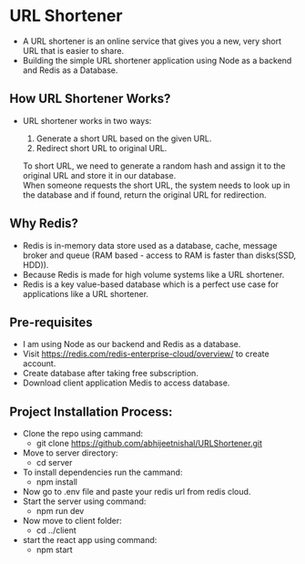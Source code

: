 # URL Shortener

* A URL shortener is an online service that gives you a new, very short URL that is easier to share.
* Building the simple URL shortener application using Node as a backend and Redis as a Database.

## How URL Shortener Works?
* URL shortener works in two ways:
    1. Generate a short URL based on the given URL.
    2. Redirect short URL to original URL. <br/>

    To short URL, we need to generate a random hash and assign it to the original URL and store it in our database.<br/>
    When someone requests the short URL, the system needs to look up in the database and if found, return the original URL for redirection.

## Why Redis?
* Redis is in-memory data store used as a database, cache, message broker and queue (RAM based - access to RAM is faster than disks(SSD, HDD)).
* Because Redis is made for high volume systems like a URL shortener. 
* Redis is a key value-based database which is a perfect use case for applications like a URL shortener.

## Pre-requisites
* I am using Node as our backend and Redis as a database. 
* Visit https://redis.com/redis-enterprise-cloud/overview/ to create account.
* Create database after taking free subscription.
* Download client application Medis to access database.

## Project Installation Process:
* Clone the repo using cammand:
  - git clone https://github.com/abhijeetnishal/URLShortener.git
* Move to server directory:
  - cd server
* To install dependencies run the cammand:
  - npm install
* Now go to .env file and paste your redis url from redis cloud.
* Start the server using command:
  - npm run dev
* Now move to client folder:
  - cd ../client
* start the react app using command:
  - npm start


